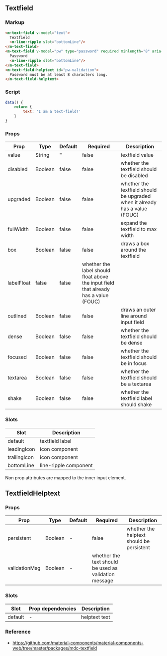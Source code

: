 ## Textfield

### Markup

```html
<m-text-field v-model="text">
  Textfield
  <m-line-ripple slot="bottomLine"/>
</m-text-field>
<m-text-field v-model="pw" type="password" required minlength="8" aria-controls="pw-validation">
  Password
  <m-line-ripple slot="bottomLine"/>
</m-text-field>
<m-text-field-helptext id="pw-validation">
  Password must be at least 8 characters long.
</m-text-field-helptext>
```

### Script

```javascript
data() {
    return {
        text: 'I am a text-field!'
    }
}
```

### Props

| Prop | Type | Default | Required | Description |
|------|------|---------|----------|-------------|
| value | String | '' | false | textfield value |
| disabled | Boolean | false | false |  whether the textfield should be disabled |
| upgraded | Boolean | false | false | whether the textfield should be upgraded when it already has a value (FOUC) |
| fullWidth | Boolean | false | false | expand the textfield to max width |
| box | Boolean | false | false | draws a box around the textfield |
| labelFloat | false | false | whether the label should float above the input field that already has a value (FOUC) |
| outlined | Boolean | false | false | draws an outer line around input field |
| dense | Boolean | false | false | whether the textfield should be dense |
| focused | Boolean | false | false | whether the textfield should be in focus |
| textarea | Boolean | false | false | whether the textfield should be a textarea |
| shake | Boolean | false | false | whether the textfield label should shake |

### Slots

| Slot | Description |
|------|-------------|
| default | textfield label |
| leadingIcon | icon component |
| trailingIcon | icon component |
| bottomLine | line-ripple component |

Non prop attributes are mapped to the inner input element.

## TextfieldHelptext

### Props

| Prop | Type | Default | Required | Description |
|------|------|---------|----------|-------------|
| persistent | Boolean | - | false | whether the helptext should be persistent |
| validationMsg | Boolean | - | whether the text should be used as validation message |

### Slots

| Slot | Prop dependencies | Description |
|------|-------------------|-------------|
| default | - | helptext text |

### Reference

- https://github.com/material-components/material-components-web/tree/master/packages/mdc-textfield
